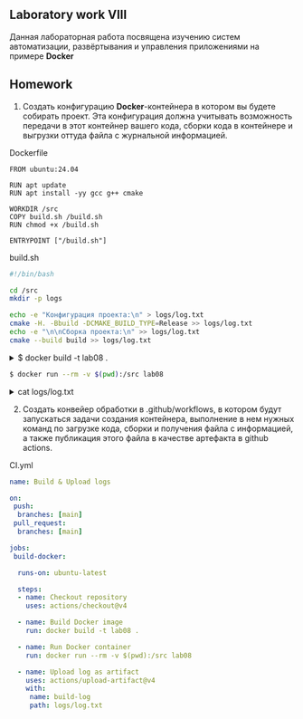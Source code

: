 ## Laboratory work VIII

Данная лабораторная работа посвящена изучению систем автоматизации, развёртывания и управления приложениями на примере **Docker**

## Homework

1. Cоздать конфигурацию **Docker**-контейнера в котором вы будете собирать проект. Эта конфигурация должна учитывать возможность передачи в этот контейнер вашего кода, сборки кода в контейнере и выгрузки оттуда файла с журнальной информацией.

Dockerfile
```
FROM ubuntu:24.04

RUN apt update
RUN apt install -yy gcc g++ cmake

WORKDIR /src
COPY build.sh /build.sh
RUN chmod +x /build.sh

ENTRYPOINT ["/build.sh"]

```

build.sh
```bash
#!/bin/bash

cd /src
mkdir -p logs

echo -e "Конфигурация проекта:\n" > logs/log.txt
cmake -H. -Bbuild -DCMAKE_BUILD_TYPE=Release >> logs/log.txt
echo -e "\n\nСборка проекта:\n" >> logs/log.txt
cmake --build build >> logs/log.txt

```

<details><summary>$ docker build -t lab08 .</summary>
[+] Building 1.9s (11/11) FINISHED                                                                                                                                                                         docker:default
 => [internal] load build definition from Dockerfile                                                                                                                                                                 0.0s
 => => transferring dockerfile: 195B                                                                                                                                                                                 0.0s 
 => [internal] load metadata for docker.io/library/ubuntu:24.04                                                                                                                                                      1.6s 
 => [internal] load .dockerignore                                                                                                                                                                                    0.2s
 => => transferring context: 2B                                                                                                                                                                                      0.1s
 => [1/6] FROM docker.io/library/ubuntu:24.04@sha256:6015f66923d7afbc53558d7ccffd325d43b4e249f41a6e93eef074c9505d2233                                                                                                0.0s
 => [internal] load build context                                                                                                                                                                                    0.0s 
 => => transferring context: 30B                                                                                                                                                                                     0.0s 
 => CACHED [2/6] RUN apt update                                                                                                                                                                                      0.0s 
 => CACHED [3/6] RUN apt install -yy gcc g++ cmake                                                                                                                                                                   0.0s 
 => CACHED [4/6] WORKDIR /src                                                                                                                                                                                        0.0s 
 => CACHED [5/6] COPY build.sh /build.sh                                                                                                                                                                             0.0s 
 => CACHED [6/6] RUN chmod +x /build.sh                                                                                                                                                                              0.0s 
 => exporting to image                                                                                                                                                                                               0.0s 
 => => exporting layers                                                                                                                                                                                              0.0s 
 => => writing image sha256:7bca94e4b02bb0eb08e40f924c585b53c4d02946793c673bbf5fd193b96ba019                                                                                                                         0.0s 
 => => naming to docker.io/library/lab08
</details>

```bash
$ docker run --rm -v $(pwd):/src lab08
```

<details><summary>cat logs/log.txt</summary>
Конфигурация проекта:

-- The C compiler identification is GNU 13.3.0
-- The CXX compiler identification is GNU 13.3.0
-- Detecting C compiler ABI info
-- Detecting C compiler ABI info - done
-- Check for working C compiler: /usr/bin/cc - skipped
-- Detecting C compile features
-- Detecting C compile features - done
-- Detecting CXX compiler ABI info
-- Detecting CXX compiler ABI info - done
-- Check for working CXX compiler: /usr/bin/c++ - skipped
-- Detecting CXX compile features
-- Detecting CXX compile features - done
-- Configuring done (0.3s)
-- Generating done (0.0s)
-- Build files have been written to: /src/build


Сборка проекта:

[ 10%] Building CXX object formatter_lib/CMakeFiles/formatter.dir/formatter.cpp.o
[ 20%] Linking CXX static library libformatter.a
[ 20%] Built target formatter
[ 30%] Building CXX object formatter_ex_lib/CMakeFiles/formatter_ex.dir/formatter_ex.cpp.o
[ 40%] Linking CXX static library libformatter_ex.a
[ 40%] Built target formatter_ex
[ 50%] Building CXX object solver_lib/CMakeFiles/solver.dir/solver.cpp.o
[ 60%] Linking CXX static library libsolver.a
[ 60%] Built target solver
[ 70%] Building CXX object hello_world_application/CMakeFiles/hello_world_application.dir/hello_world.cpp.o
[ 80%] Linking CXX executable hello_world_application
[ 80%] Built target hello_world_application
[ 90%] Building CXX object solver_application/CMakeFiles/solver_application.dir/equation.cpp.o
[100%] Linking CXX executable solver_application
[100%] Built target solver_application
</details>


2. Создать конвейер обработки в .github/workflows, в котором будут запускаться задачи создания контейнера, выполнение в нем нужных команд по загрузке кода, сборки и получения файла с информацией, а также публикация этого файла в качестве артефакта в github actions.

CI.yml
```yml
name: Build & Upload logs

on:
 push:
  branches: [main]
 pull_request:
  branches: [main]

jobs:
 build-docker:

  runs-on: ubuntu-latest

  steps:
  - name: Checkout repository
    uses: actions/checkout@v4

  - name: Build Docker image
    run: docker build -t lab08 .

  - name: Run Docker container
    run: docker run --rm -v $(pwd):/src lab08

  - name: Upload log as artifact
    uses: actions/upload-artifact@v4
    with:
     name: build-log
     path: logs/log.txt

```
